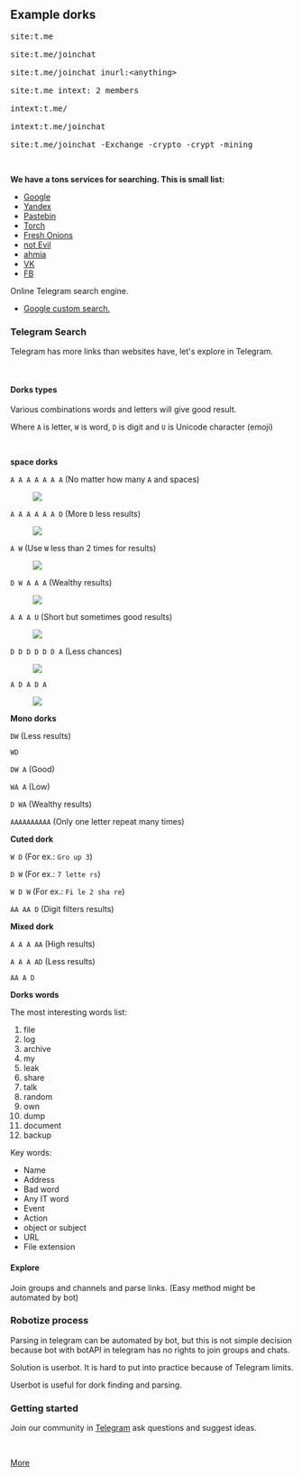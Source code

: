 <H2>Example dorks</h2>

<pre spellcheck="false">site:t.me

site:t.me/joinchat

site:t.me/joinchat inurl:&lt;anything&gt;

site:t.me intext: 2 members

intext:t.me/

intext:t.me/joinchat

site:t.me/joinchat -Exchange -crypto -crypt -mining
</pre><p><br></p><p><strong>We have a tons services for searching. This is small list:</strong><br class="inline"></p><ul><li><a href="https://www.google.com/" target="_blank">Google</a></li><li><a href="https://ya.ru/" target="_blank">Yandex</a></li><li><a href="https://www.pastebin.com/" target="_blank">Pastebin</a></li><li><a href="http://xmh57jrzrnw6insl.onion/" target="_blank">Torch</a></li><li><a href="http://zlal32teyptf4tvi.onion/" target="_blank">Fresh Onions</a></li><li><a href="http://hss3b72fnzguoiwm.onion/" target="_blank">not Evil</a></li><li><a href="https://ahmia.fi/" target="_blank">ahmia</a></li><li><a href="https://vk.com/" target="_blank">VK</a></li><li><a href="https://facebook.com/" target="_blank">FB</a></li></ul><p>Online Telegram search engine.</p><ul><li><a href="https://cse.google.com/cse/publicurl?cx=006368593537057042503:efxu7xprihg" target="_blank">Google custom search.</a></li></ul><h3 id="Telegram-Search">Telegram Search</h3><p>Telegram has more links than websites have, let's explore in Telegram.</p><p><br></p><h4 id="Dorks-types">Dorks types</h4><p>Various combinations words and letters will give good result.</p><p>Where <code>A</code> is letter, <code>W</code> is word, <code>D</code> is digit and <code>U</code> is Unicode character (emoji)</p><p><br></p><p><strong>space dorks</strong></p><p><code>A A A A A A A</code> (No matter how many <code>A</code> and spaces)</p><figure contenteditable="false"><div class="figure_wrapper"><img src="https://camo.githubusercontent.com/8cc5c6206c34aee37cff099f3b48d558418332f9/68747470733a2f2f692e696d6775722e636f6d2f685a4e476177702e676966"></div><span class="cursor_wrapper" contenteditable="true"></span><figcaption class="editable_text" data-placeholder="Caption (optional)"></figcaption></figure><p><code>A A A A A A D</code> (More <code>D</code> less results)</p><figure contenteditable="false"><div class="figure_wrapper"><img src="https://camo.githubusercontent.com/82e174148eb7817eecad7dada50c25fd73c8487a/68747470733a2f2f692e696d6775722e636f6d2f4f4852344348642e676966"></div><span class="cursor_wrapper" contenteditable="true"></span><figcaption class="editable_text" data-placeholder="Caption (optional)"></figcaption></figure><p><code>A W</code> (Use <code>W</code> less than 2 times for results)</p><figure contenteditable="false"><div class="figure_wrapper"><img src="https://camo.githubusercontent.com/2fce4aa8b4e04cfcb07dbc1bc50e358e82622330/68747470733a2f2f692e696d6775722e636f6d2f4c69776e7372782e676966"></div><span class="cursor_wrapper" contenteditable="true"></span><figcaption class="editable_text" data-placeholder="Caption (optional)"></figcaption></figure><p><code>D W A A A</code> (Wealthy results)</p><figure contenteditable="false"><div class="figure_wrapper"><img src="https://camo.githubusercontent.com/a3e5bbe2c8a76c1a01b054d4f5d41cc40d53834f/68747470733a2f2f692e696d6775722e636f6d2f744d4f73314d352e676966"></div><span class="cursor_wrapper" contenteditable="true"></span><figcaption class="editable_text" data-placeholder="Caption (optional)"></figcaption></figure><p><code>A A A U</code> (Short but sometimes good results)</p><figure contenteditable="false"><div class="figure_wrapper"><img src="https://camo.githubusercontent.com/c5c75912a4d3a590a4b7b97b66dda4d3de5e1dab/68747470733a2f2f692e696d6775722e636f6d2f3345584d7a50652e676966"></div><span class="cursor_wrapper" contenteditable="true"></span><figcaption class="editable_text" data-placeholder="Caption (optional)"></figcaption></figure><p><code>D D D D D D A</code> (Less chances)</p><figure contenteditable="false"><div class="figure_wrapper"><img src="https://camo.githubusercontent.com/adc5de7637a7e804b93ee60dba10987fc5745095/68747470733a2f2f692e696d6775722e636f6d2f766164686c74442e676966"></div><span class="cursor_wrapper" contenteditable="true"></span><figcaption class="editable_text" data-placeholder="Caption (optional)"></figcaption></figure><p><code>A D A D A</code></p><figure contenteditable="false"><div class="figure_wrapper"><img src="https://camo.githubusercontent.com/3224e23cfab83353c5e6bfe0e5e923eebed2960c/68747470733a2f2f692e696d6775722e636f6d2f4b6b7a734c42782e676966"></div><span class="cursor_wrapper" contenteditable="true"></span><figcaption class="editable_text" data-placeholder="Caption (optional)"></figcaption></figure><p><strong>Mono dorks</strong></p><p><code>DW</code> (Less results)</p><p><code>WD</code></p><p><code>DW A</code> (Good)</p><p><code>WA A</code> (Low)</p><p><code>D WA</code> (Wealthy results)</p><p><code>AAAAAAAAAA</code> (Only one letter repeat many times)</p><p><strong>Cuted dork</strong></p><p><code>W D</code> (For ex.: <code>Gro up 3</code>)</p><p><code>D W</code> (For ex.: <code>7 lette rs</code>)</p><p><code>W D W</code> (For ex.: <code>Fi le 2 sha re</code>)</p><p><code>AA AA D</code> (Digit filters results)</p><p><strong>Mixed dork</strong></p><p><code>A A A AA</code> (High results)</p><p><code>A A A AD</code> (Less results)</p><p><code>AA A D</code></p><p><strong>Dorks words</strong></p><p>The most interesting words list:</p><ol><li>file</li><li>log</li><li>archive</li><li>my</li><li>leak</li><li>share</li><li>talk</li><li>random</li><li>own</li><li>dump</li><li>document</li><li>backup</li></ol><p>Key words:</p><ul><li>Name</li><li>Address</li><li>Bad word</li><li>Any IT word</li><li>Event</li><li>Action</li><li>object or subject</li><li>URL</li><li>File extension</li></ul><h4 id="Explore">Explore</h4><p>Join groups and channels and parse links. (Easy method might be automated by bot)</p><h3 id="Robotize-process">Robotize process</h3><p>Parsing in telegram can be automated by bot, but this is not simple decision because bot with botAPI in telegram has no rights to join groups and chats.</p><p>Solution is userbot. It is hard to put into practice because of Telegram limits.</p><p>Userbot is useful for dork finding and parsing.</p><h3 id="Getting-started">Getting started</h3><p>Join our community in <a href="https://t.me/invalidChat" target="_blank">Telegram</a> ask questions and suggest ideas.</p><p><br class="inline"></p><aside><a href="https://github.com/TelegramPCL/TelegramPrivateChatLeaks/" target="_blank">More</a></aside></div>
